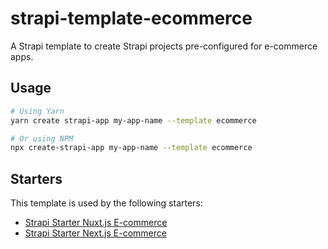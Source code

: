 # strapi-template-ecommerce

A Strapi template to create Strapi projects pre-configured for e-commerce apps.

## Usage

```bash
# Using Yarn
yarn create strapi-app my-app-name --template ecommerce

# Or using NPM
npx create-strapi-app my-app-name --template ecommerce
```

## Starters

This template is used by the following starters:

* [Strapi Starter Nuxt.js E-commerce](https://github.com/strapi/strapi-starter-nuxt-e-commerce)
* [Strapi Starter Next.js E-commerce](https://github.com/strapi/strapi-starter-next-ecommerce)
